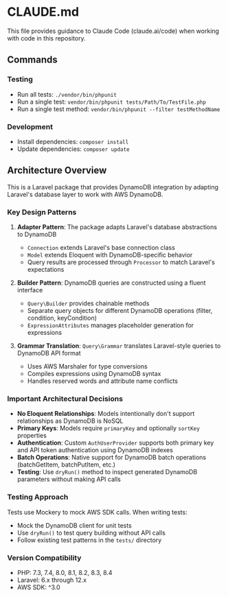 # CLAUDE.md

This file provides guidance to Claude Code (claude.ai/code) when working with code in this repository.

## Commands

### Testing
- Run all tests: `./vendor/bin/phpunit`
- Run a single test: `vendor/bin/phpunit tests/Path/To/TestFile.php`
- Run a single test method: `vendor/bin/phpunit --filter testMethodName`

### Development
- Install dependencies: `composer install`
- Update dependencies: `composer update`

## Architecture Overview

This is a Laravel package that provides DynamoDB integration by adapting Laravel's database layer to work with AWS DynamoDB.

### Key Design Patterns

1. **Adapter Pattern**: The package adapts Laravel's database abstractions to DynamoDB
   - `Connection` extends Laravel's base connection class
   - `Model` extends Eloquent with DynamoDB-specific behavior
   - Query results are processed through `Processor` to match Laravel's expectations

2. **Builder Pattern**: DynamoDB queries are constructed using a fluent interface
   - `Query\Builder` provides chainable methods
   - Separate query objects for different DynamoDB operations (filter, condition, keyCondition)
   - `ExpressionAttributes` manages placeholder generation for expressions

3. **Grammar Translation**: `Query\Grammar` translates Laravel-style queries to DynamoDB API format
   - Uses AWS Marshaler for type conversions
   - Compiles expressions using DynamoDB syntax
   - Handles reserved words and attribute name conflicts

### Important Architectural Decisions

- **No Eloquent Relationships**: Models intentionally don't support relationships as DynamoDB is NoSQL
- **Primary Keys**: Models require `primaryKey` and optionally `sortKey` properties
- **Authentication**: Custom `AuthUserProvider` supports both primary key and API token authentication using DynamoDB indexes
- **Batch Operations**: Native support for DynamoDB batch operations (batchGetItem, batchPutItem, etc.)
- **Testing**: Use `dryRun()` method to inspect generated DynamoDB parameters without making API calls

### Testing Approach

Tests use Mockery to mock AWS SDK calls. When writing tests:
- Mock the DynamoDB client for unit tests
- Use `dryRun()` to test query building without API calls
- Follow existing test patterns in the `tests/` directory

### Version Compatibility

- PHP: 7.3, 7.4, 8.0, 8.1, 8.2, 8.3, 8.4
- Laravel: 6.x through 12.x
- AWS SDK: ^3.0
